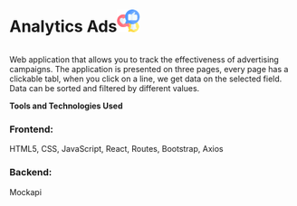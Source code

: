 
<div style="display: flex; align-items: center;">
  <h1>Analytics Ads</h1>
  <img src="src/icons/logo.png" alt="logo" width="40" height="40"> 
</div>

Web application that allows you to track the effectiveness of advertising
campaigns. The application is presented on three pages, every page has a
clickable tabl, when you click on a line, we get data on the selected field.
Data can be sorted and filtered by different values. 

**Tools and Technologies Used**

<h3>Frontend:</h3> 
<span>HTML5, CSS, JavaScript, React, Routes, Bootstrap, Axios </span> 
<h3>Backend:</h3> <span>Mockapi</span>
